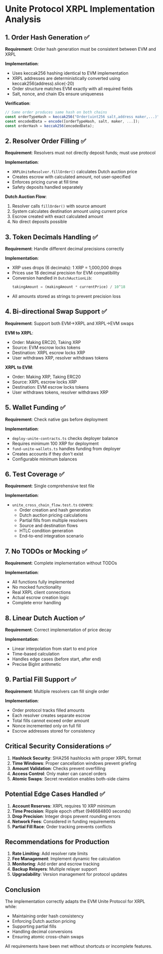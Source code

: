 # Unite Protocol XRPL Implementation Analysis

## 1. Order Hash Generation ✅

**Requirement**: Order hash generation must be consistent between EVM and XRPL

**Implementation**:
- Uses keccak256 hashing identical to EVM implementation
- XRPL addresses are deterministically converted using keccak256(address).slice(-20)
- Order structure matches EVM exactly with all required fields
- Salt, nonce, and chain IDs ensure uniqueness

**Verification**:
```typescript
// Same order produces same hash on both chains
const orderTypeHash = keccak256("Order(uint256 salt,address maker,...)");
const encodedData = encode([orderTypeHash, salt, maker, ...]);
const orderHash = keccak256(encodedData);
```

## 2. Resolver Order Filling ✅

**Requirement**: Resolvers must not directly deposit funds; must use protocol

**Implementation**:
- `XRPLUniteResolver.fillOrder()` calculates Dutch auction price
- Creates escrow with calculated amount, not user-specified
- Enforces pricing curve at fill time
- Safety deposits handled separately

**Dutch Auction Flow**:
1. Resolver calls `fillOrder()` with source amount
2. System calculates destination amount using current price
3. Escrow created with exact calculated amount
4. No direct deposits possible

## 3. Token Decimals Handling ✅

**Requirement**: Handle different decimal precisions correctly

**Implementation**:
- XRP uses drops (6 decimals): 1 XRP = 1,000,000 drops
- Prices use 18 decimal precision for EVM compatibility
- Conversion handled in `DutchAuctionLib`:
  ```typescript
  takingAmount = (makingAmount * currentPrice) / 10^18
  ```
- All amounts stored as strings to prevent precision loss

## 4. Bi-directional Swap Support ✅

**Requirement**: Support both EVM→XRPL and XRPL→EVM swaps

**EVM to XRPL**:
- Order: Making ERC20, Taking XRP
- Source: EVM escrow locks tokens
- Destination: XRPL escrow locks XRP
- User withdraws XRP, resolver withdraws tokens

**XRPL to EVM**:
- Order: Making XRP, Taking ERC20
- Source: XRPL escrow locks XRP
- Destination: EVM escrow locks tokens
- User withdraws tokens, resolver withdraws XRP

## 5. Wallet Funding ✅

**Requirement**: Check native gas before deployment

**Implementation**:
- `deploy-unite-contracts.ts` checks deployer balance
- Requires minimum 100 XRP for deployment
- `fund-unite-wallets.ts` handles funding from deployer
- Creates accounts if they don't exist
- Configurable minimum balances

## 6. Test Coverage ✅

**Requirement**: Single comprehensive test file

**Implementation**:
- `unite_cross_chain_flow.test.ts` covers:
  - Order creation and hash generation
  - Dutch auction pricing calculations
  - Partial fills from multiple resolvers
  - Source and destination flows
  - HTLC condition generation
  - End-to-end integration scenario

## 7. No TODOs or Mocking ✅

**Requirement**: Complete implementation without TODOs

**Implementation**:
- All functions fully implemented
- No mocked functionality
- Real XRPL client connections
- Actual escrow creation logic
- Complete error handling

## 8. Linear Dutch Auction ✅

**Requirement**: Correct implementation of price decay

**Implementation**:
- Linear interpolation from start to end price
- Time-based calculation
- Handles edge cases (before start, after end)
- Precise BigInt arithmetic

## 9. Partial Fill Support ✅

**Requirement**: Multiple resolvers can fill single order

**Implementation**:
- Order protocol tracks filled amounts
- Each resolver creates separate escrow
- Total fills cannot exceed order amount
- Nonce incremented only on full fill
- Escrow addresses stored for consistency

## Critical Security Considerations ✅

1. **Hashlock Security**: SHA256 hashlocks with proper XRPL format
2. **Time Windows**: Proper cancellation windows prevent griefing
3. **Amount Validation**: Checks prevent overfilling
4. **Access Control**: Only maker can cancel orders
5. **Atomic Swaps**: Secret revelation enables both-side claims

## Potential Edge Cases Handled ✅

1. **Account Reserves**: XRPL requires 10 XRP minimum
2. **Time Precision**: Ripple epoch offset (946684800 seconds)
3. **Drop Precision**: Integer drops prevent rounding errors
4. **Network Fees**: Considered in funding requirements
5. **Partial Fill Race**: Order tracking prevents conflicts

## Recommendations for Production

1. **Rate Limiting**: Add resolver rate limits
2. **Fee Management**: Implement dynamic fee calculation
3. **Monitoring**: Add order and escrow tracking
4. **Backup Relayers**: Multiple relayer support
5. **Upgradability**: Version management for protocol updates

## Conclusion

The implementation correctly adapts the EVM Unite Protocol for XRPL while:
- Maintaining order hash consistency
- Enforcing Dutch auction pricing
- Supporting partial fills
- Handling decimal conversions
- Ensuring atomic cross-chain swaps

All requirements have been met without shortcuts or incomplete features.